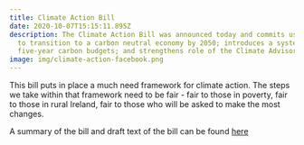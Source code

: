 ```yaml
---
title: Climate Action Bill
date: 2020-10-07T15:15:11.895Z
description: The Climate Action Bill was announced today and commits us, in law,
  to transition to a carbon neutral economy by 2050; introduces a system of
  five-year carbon budgets; and strengthens role of the Climate Advisory Council
image: img/climate-action-facebook.png
---
```

This bill puts in place a much need framework for climate action. The steps we take within that framework need to be fair - fair to those in poverty, fair to those in rural Ireland, fair to those who will be asked to make the most changes.

A summary of the bill and draft text of the bill can be found [here](https://www.gov.ie/en/publication/984d2-climate-action-and-low-carbon-development-amendment-bill-2020/)